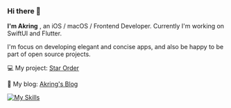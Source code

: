 ### Hi there 👋

<!--
**akring/akring** is a ✨ _special_ ✨ repository because its `README.md` (this file) appears on your GitHub profile.

Here are some ideas to get you started:

- 🔭 I’m currently working on ...
- 🌱 I’m currently learning ...
- 👯 I’m looking to collaborate on ...
- 🤔 I’m looking for help with ...
- 💬 Ask me about ...
- 📫 How to reach me: ...
- 😄 Pronouns: ...
- ⚡ Fun fact: ...
-->

<!-- <img align="right" src="https://github-readme-stats.vercel.app/api?username=akring"/> -->

<p><b>I'm Akring</b> , an iOS / macOS / Frontend Developer. Currently I'm working on SwiftUI and Flutter.</p>
<p>I'm focus on developing elegant and concise apps, and also be happy to be part of open source projects.</p>

💻 My project: [Star Order](https://starorder.akring.com)

🚀 My blog:    [Akring's Blog](https://akring.com)

[![My Skills](https://skillicons.dev/icons?i=swift,dart,flutter,js,vue,tailwind,docker)](https://skillicons.dev)
